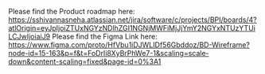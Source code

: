 Please find the Product roadmap here: https://sshivannasneha.atlassian.net/jira/software/c/projects/BPI/boards/4?atlOrigin=eyJpIjoiZTUxNGYzNDlhZGI1NGNjMWFiMjJjYmY2NGYxNTUzYTUiLCJwIjoiaiJ9
Please find the Figma Link here: https://www.figma.com/proto/HfVbu1iDJWLIDf56Gbddoz/BD-Wireframe?node-id=15-163&p=f&t=FoDrIi8XyBrPhWe7-1&scaling=scale-down&content-scaling=fixed&page-id=0%3A1
